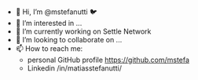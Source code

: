 - 👋 Hi, I’m @mstefanutti 🐦
- 👀 I’m interested in ...
- 🌱 I’m currently working on Settle Network
- 💞️ I’m looking to collaborate on ...
- 📫 How to reach me:
    * personal GitHub profile https://github.com/mstefa
    * Linkedin /in/matiasstefanutti/

<!---
mstefa-sn/mstefa-sn is a ✨ special ✨ repository because its `README.md` (this file) appears on your GitHub profile.
You can click the Preview link to take a look at your changes.
--->
